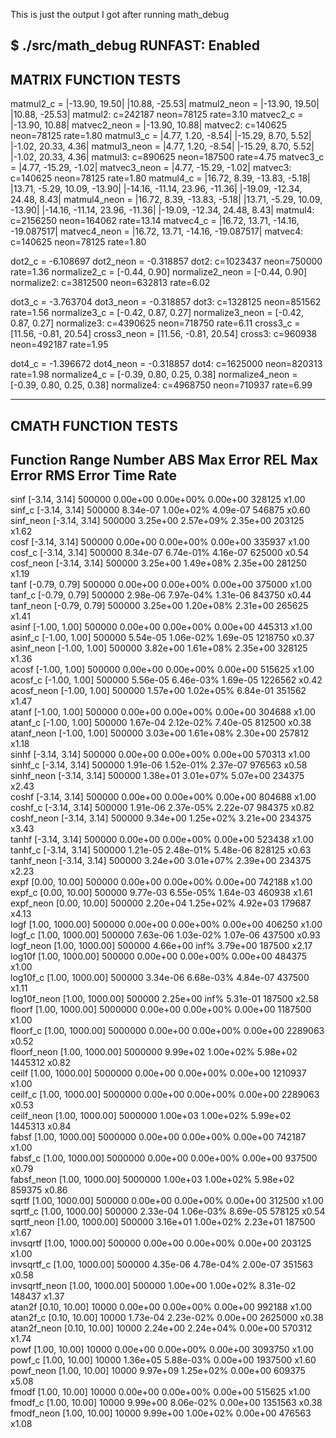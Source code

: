 This is just the output I got after running math_debug

$ ./src/math_debug
RUNFAST: Enabled 
------------------------------------------------------------------------------------------------------
MATRIX FUNCTION TESTS 
------------------------------------------------------------------------------------------------------
matmul2_c = 
			|-13.90, 19.50|
			|10.88, -25.53|
matmul2_neon = 
			|-13.90, 19.50|
			|10.88, -25.53|
matmul2: c=242187 	 neon=78125 	 rate=3.10 
matvec2_c = |-13.90, 10.88|
matvec2_neon = |-13.90, 10.88|
matvec2: c=140625 	 neon=78125 	 rate=1.80 
matmul3_c =
			|4.77, 1.20, -8.54|
			|-15.29, 8.70, 5.52|
			|-1.02, 20.33, 4.36|
matmul3_neon =
			|4.77, 1.20, -8.54|
			|-15.29, 8.70, 5.52|
			|-1.02, 20.33, 4.36|
matmul3: c=890625 	 neon=187500 	 rate=4.75 
matvec3_c = |4.77, -15.29, -1.02|
matvec3_neon = |4.77, -15.29, -1.02|
matvec3: c=140625 	 neon=78125 	 rate=1.80 
matmul4_c =
			|16.72, 8.39, -13.83, -5.18|
			|13.71, -5.29, 10.09, -13.90|
			|-14.16, -11.14, 23.96, -11.36|
			|-19.09, -12.34, 24.48, 8.43|
matmul4_neon =
			|16.72, 8.39, -13.83, -5.18|
			|13.71, -5.29, 10.09, -13.90|
			|-14.16, -11.14, 23.96, -11.36|
			|-19.09, -12.34, 24.48, 8.43|
matmul4: c=2156250 	 neon=164062 	 rate=13.14 
matvec4_c = |16.72, 13.71, -14.16, -19.087517|
matvec4_neon = |16.72, 13.71, -14.16, -19.087517|
matvec4: c=140625 	 neon=78125 	 rate=1.80 

dot2_c = -6.108697
dot2_neon = -0.318857
dot2: c=1023437 	 neon=750000 	 rate=1.36 
normalize2_c = [-0.44, 0.90]
normalize2_neon = [-0.44, 0.90]
normalize2: c=3812500 	 neon=632813 	 rate=6.02 

dot3_c = -3.763704
dot3_neon = -0.318857
dot3: c=1328125 	 neon=851562 	 rate=1.56 
normalize3_c = [-0.42, 0.87, 0.27]
normalize3_neon = [-0.42, 0.87, 0.27]
normalize3: c=4390625 	 neon=718750 	 rate=6.11 
cross3_c = [11.56, -0.81, 20.54]
cross3_neon = [11.56, -0.81, 20.54]
cross3: c=960938 	 neon=492187 	 rate=1.95 

dot4_c = -1.396672
dot4_neon = -0.318857
dot4: c=1625000 	 neon=820313 	 rate=1.98 
normalize4_c = [-0.39, 0.80, 0.25, 0.38]
normalize4_neon = [-0.39, 0.80, 0.25, 0.38]
normalize4: c=4968750 	 neon=710937 	 rate=6.99 

------------------------------------------------------------------------------------------------------
CMATH FUNCTION TESTS 
------------------------------------------------------------------------------------------------------
Function	Range		Number	ABS Max Error	REL Max Error	RMS Error	Time	Rate
------------------------------------------------------------------------------------------------------
sinf       	[-3.14, 3.14]	500000	0.00e+00	0.00e+00%	0.00e+00	328125	x1.00	
sinf_c     	[-3.14, 3.14]	500000	8.34e-07	1.00e+02%	4.09e-07	546875	x0.60	
sinf_neon  	[-3.14, 3.14]	500000	3.25e+00	2.57e+09%	2.35e+00	203125	x1.62	
cosf       	[-3.14, 3.14]	500000	0.00e+00	0.00e+00%	0.00e+00	335937	x1.00	
cosf_c     	[-3.14, 3.14]	500000	8.34e-07	6.74e-01%	4.16e-07	625000	x0.54	
cosf_neon  	[-3.14, 3.14]	500000	3.25e+00	1.49e+08%	2.35e+00	281250	x1.19	
tanf       	[-0.79, 0.79]	500000	0.00e+00	0.00e+00%	0.00e+00	375000	x1.00	
tanf_c     	[-0.79, 0.79]	500000	2.98e-06	7.97e-04%	1.31e-06	843750	x0.44	
tanf_neon  	[-0.79, 0.79]	500000	3.25e+00	1.20e+08%	2.31e+00	265625	x1.41	
asinf      	[-1.00, 1.00]	500000	0.00e+00	0.00e+00%	0.00e+00	445313	x1.00	
asinf_c    	[-1.00, 1.00]	500000	5.54e-05	1.06e-02%	1.69e-05	1218750	x0.37	
asinf_neon 	[-1.00, 1.00]	500000	3.82e+00	1.61e+08%	2.35e+00	328125	x1.36	
acosf      	[-1.00, 1.00]	500000	0.00e+00	0.00e+00%	0.00e+00	515625	x1.00	
acosf_c    	[-1.00, 1.00]	500000	5.56e-05	6.46e-03%	1.69e-05	1226562	x0.42	
acosf_neon 	[-1.00, 1.00]	500000	1.57e+00	1.02e+05%	6.84e-01	351562	x1.47	
atanf      	[-1.00, 1.00]	500000	0.00e+00	0.00e+00%	0.00e+00	304688	x1.00	
atanf_c    	[-1.00, 1.00]	500000	1.67e-04	2.12e-02%	7.40e-05	812500	x0.38	
atanf_neon 	[-1.00, 1.00]	500000	3.03e+00	1.61e+08%	2.30e+00	257812	x1.18	
sinhf       	[-3.14, 3.14]	500000	0.00e+00	0.00e+00%	0.00e+00	570313	x1.00	
sinhf_c     	[-3.14, 3.14]	500000	1.91e-06	1.52e-01%	2.37e-07	976563	x0.58	
sinhf_neon  	[-3.14, 3.14]	500000	1.38e+01	3.01e+07%	5.07e+00	234375	x2.43	
coshf       	[-3.14, 3.14]	500000	0.00e+00	0.00e+00%	0.00e+00	804688	x1.00	
coshf_c     	[-3.14, 3.14]	500000	1.91e-06	2.37e-05%	2.22e-07	984375	x0.82	
coshf_neon  	[-3.14, 3.14]	500000	9.34e+00	1.25e+02%	3.21e+00	234375	x3.43	
tanhf       	[-3.14, 3.14]	500000	0.00e+00	0.00e+00%	0.00e+00	523438	x1.00	
tanhf_c     	[-3.14, 3.14]	500000	1.21e-05	2.48e-01%	5.48e-06	828125	x0.63	
tanhf_neon  	[-3.14, 3.14]	500000	3.24e+00	3.01e+07%	2.39e+00	234375	x2.23	
expf       	[0.00, 10.00]	500000	0.00e+00	0.00e+00%	0.00e+00	742188	x1.00	
expf_c     	[0.00, 10.00]	500000	9.77e-03	6.55e-05%	1.64e-03	460938	x1.61	
expf_neon  	[0.00, 10.00]	500000	2.20e+04	1.25e+02%	4.92e+03	179687	x4.13	
logf       	[1.00, 1000.00]	500000	0.00e+00	0.00e+00%	0.00e+00	406250	x1.00	
logf_c     	[1.00, 1000.00]	500000	7.63e-06	1.03e-02%	1.07e-06	437500	x0.93	
logf_neon  	[1.00, 1000.00]	500000	4.66e+00	inf%	3.79e+00	187500	x2.17	
log10f       	[1.00, 1000.00]	500000	0.00e+00	0.00e+00%	0.00e+00	484375	x1.00	
log10f_c     	[1.00, 1000.00]	500000	3.34e-06	6.68e-03%	4.84e-07	437500	x1.11	
log10f_neon  	[1.00, 1000.00]	500000	2.25e+00	inf%	5.31e-01	187500	x2.58	
floorf     	[1.00, 1000.00]	5000000	0.00e+00	0.00e+00%	0.00e+00	1187500	x1.00	
floorf_c   	[1.00, 1000.00]	5000000	0.00e+00	0.00e+00%	0.00e+00	2289063	x0.52	
floorf_neon	[1.00, 1000.00]	5000000	9.99e+02	1.00e+02%	5.98e+02	1445312	x0.82	
ceilf     	[1.00, 1000.00]	5000000	0.00e+00	0.00e+00%	0.00e+00	1210937	x1.00	
ceilf_c   	[1.00, 1000.00]	5000000	0.00e+00	0.00e+00%	0.00e+00	2289063	x0.53	
ceilf_neon	[1.00, 1000.00]	5000000	1.00e+03	1.00e+02%	5.99e+02	1445313	x0.84	
fabsf     	[1.00, 1000.00]	5000000	0.00e+00	0.00e+00%	0.00e+00	742187	x1.00	
fabsf_c   	[1.00, 1000.00]	5000000	0.00e+00	0.00e+00%	0.00e+00	937500	x0.79	
fabsf_neon	[1.00, 1000.00]	5000000	1.00e+03	1.00e+02%	5.98e+02	859375	x0.86	
sqrtf      	[1.00, 1000.00]	500000	0.00e+00	0.00e+00%	0.00e+00	312500	x1.00	
sqrtf_c    	[1.00, 1000.00]	500000	2.33e-04	1.06e-03%	8.69e-05	578125	x0.54	
sqrtf_neon 	[1.00, 1000.00]	500000	3.16e+01	1.00e+02%	2.23e+01	187500	x1.67	
invsqrtf      	[1.00, 1000.00]	500000	0.00e+00	0.00e+00%	0.00e+00	203125	x1.00	
invsqrtf_c    	[1.00, 1000.00]	500000	4.35e-06	4.78e-04%	2.00e-07	351563	x0.58	
invsqrtf_neon 	[1.00, 1000.00]	500000	1.00e+00	1.00e+02%	8.31e-02	148437	x1.37	
atan2f       	[0.10, 10.00]	10000	0.00e+00	0.00e+00%	0.00e+00	992188	x1.00	
atan2f_c     	[0.10, 10.00]	10000	1.73e-04	2.23e-02%	0.00e+00	2625000	x0.38	
atan2f_neon  	[0.10, 10.00]	10000	2.24e+00	2.24e+04%	0.00e+00	570312	x1.74	
powf       	[1.00, 10.00]	10000	0.00e+00	0.00e+00%	0.00e+00	3093750	x1.00	
powf_c     	[1.00, 10.00]	10000	1.36e+05	5.88e-03%	0.00e+00	1937500	x1.60	
powf_neon  	[1.00, 10.00]	10000	9.97e+09	1.25e+02%	0.00e+00	609375	x5.08	
fmodf       	[1.00, 10.00]	10000	0.00e+00	0.00e+00%	0.00e+00	515625	x1.00	
fmodf_c     	[1.00, 10.00]	10000	9.99e+00	8.06e-02%	0.00e+00	1351563	x0.38	
fmodf_neon  	[1.00, 10.00]	10000	9.99e+00	1.00e+02%	0.00e+00	476563	x1.08
